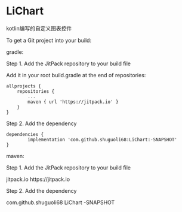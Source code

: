 # LiChart
kotlin编写的自定义图表控件

To get a Git project into your build:

gradle:

Step 1. Add the JitPack repository to your build file

Add it in your root build.gradle at the end of repositories:

	allprojects {
		repositories {
			...
			maven { url 'https://jitpack.io' }
		}
	}
  
Step 2. Add the dependency

	dependencies {
	        implementation 'com.github.shuguoli68:LiChart:-SNAPSHOT'
	}


maven:

Step 1. Add the JitPack repository to your build file

<repositories>
		<repository>
		    <id>jitpack.io</id>
		    <url>https://jitpack.io</url>
		</repository>
	</repositories>

Step 2. Add the dependency

<dependency>
	    <groupId>com.github.shuguoli68</groupId>
	    <artifactId>LiChart</artifactId>
	    <version>-SNAPSHOT</version>
	</dependency>
	
